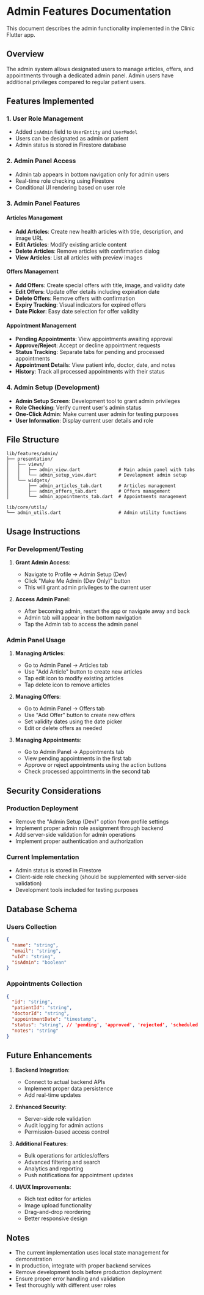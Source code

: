# Admin Features Documentation

This document describes the admin functionality implemented in the Clinic Flutter app.

## Overview

The admin system allows designated users to manage articles, offers, and appointments through a dedicated admin panel. Admin users have additional privileges compared to regular patient users.

## Features Implemented

### 1. User Role Management
- Added `isAdmin` field to `UserEntity` and `UserModel`
- Users can be designated as admin or patient
- Admin status is stored in Firestore database

### 2. Admin Panel Access
- Admin tab appears in bottom navigation only for admin users
- Real-time role checking using Firestore
- Conditional UI rendering based on user role

### 3. Admin Panel Features

#### Articles Management
- **Add Articles**: Create new health articles with title, description, and image URL
- **Edit Articles**: Modify existing article content
- **Delete Articles**: Remove articles with confirmation dialog
- **View Articles**: List all articles with preview images

#### Offers Management
- **Add Offers**: Create special offers with title, image, and validity date
- **Edit Offers**: Update offer details including expiration date
- **Delete Offers**: Remove offers with confirmation
- **Expiry Tracking**: Visual indicators for expired offers
- **Date Picker**: Easy date selection for offer validity

#### Appointment Management
- **Pending Appointments**: View appointments awaiting approval
- **Approve/Reject**: Accept or decline appointment requests
- **Status Tracking**: Separate tabs for pending and processed appointments
- **Appointment Details**: View patient info, doctor, date, and notes
- **History**: Track all processed appointments with their status

### 4. Admin Setup (Development)
- **Admin Setup Screen**: Development tool to grant admin privileges
- **Role Checking**: Verify current user's admin status
- **One-Click Admin**: Make current user admin for testing purposes
- **User Information**: Display current user details and role

## File Structure

```
lib/features/admin/
├── presentation/
│   ├── views/
│   │   ├── admin_view.dart              # Main admin panel with tabs
│   │   └── admin_setup_view.dart        # Development admin setup
│   └── widgets/
│       ├── admin_articles_tab.dart      # Articles management
│       ├── admin_offers_tab.dart        # Offers management
│       └── admin_appointments_tab.dart  # Appointments management

lib/core/utils/
└── admin_utils.dart                     # Admin utility functions
```

## Usage Instructions

### For Development/Testing

1. **Grant Admin Access**:
   - Navigate to Profile → Admin Setup (Dev)
   - Click "Make Me Admin (Dev Only)" button
   - This will grant admin privileges to the current user

2. **Access Admin Panel**:
   - After becoming admin, restart the app or navigate away and back
   - Admin tab will appear in the bottom navigation
   - Tap the Admin tab to access the admin panel

### Admin Panel Usage

1. **Managing Articles**:
   - Go to Admin Panel → Articles tab
   - Use "Add Article" button to create new articles
   - Tap edit icon to modify existing articles
   - Tap delete icon to remove articles

2. **Managing Offers**:
   - Go to Admin Panel → Offers tab
   - Use "Add Offer" button to create new offers
   - Set validity dates using the date picker
   - Edit or delete offers as needed

3. **Managing Appointments**:
   - Go to Admin Panel → Appointments tab
   - View pending appointments in the first tab
   - Approve or reject appointments using the action buttons
   - Check processed appointments in the second tab

## Security Considerations

### Production Deployment
- Remove the "Admin Setup (Dev)" option from profile settings
- Implement proper admin role assignment through backend
- Add server-side validation for admin operations
- Implement proper authentication and authorization

### Current Implementation
- Admin status is stored in Firestore
- Client-side role checking (should be supplemented with server-side validation)
- Development tools included for testing purposes

## Database Schema

### Users Collection
```json
{
  "name": "string",
  "email": "string",
  "uId": "string",
  "isAdmin": "boolean"
}
```

### Appointments Collection
```json
{
  "id": "string",
  "patientId": "string",
  "doctorId": "string",
  "appointmentDate": "timestamp",
  "status": "string", // 'pending', 'approved', 'rejected', 'scheduled', 'completed', 'cancelled'
  "notes": "string"
}
```

## Future Enhancements

1. **Backend Integration**:
   - Connect to actual backend APIs
   - Implement proper data persistence
   - Add real-time updates

2. **Enhanced Security**:
   - Server-side role validation
   - Audit logging for admin actions
   - Permission-based access control

3. **Additional Features**:
   - Bulk operations for articles/offers
   - Advanced filtering and search
   - Analytics and reporting
   - Push notifications for appointment updates

4. **UI/UX Improvements**:
   - Rich text editor for articles
   - Image upload functionality
   - Drag-and-drop reordering
   - Better responsive design

## Notes

- The current implementation uses local state management for demonstration
- In production, integrate with proper backend services
- Remove development tools before production deployment
- Ensure proper error handling and validation
- Test thoroughly with different user roles